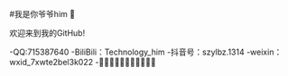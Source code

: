 #我是你爷爷him 👋

欢迎来到我的GitHub!



-QQ:715387640
-BiliBili：Technology_him
-抖音号：szylbz.1314
-weixin：wxid_7xwte2bel3k022
-🤞🤞🤞🤞🤞🤞🤞🤞🤞🤞🤞


